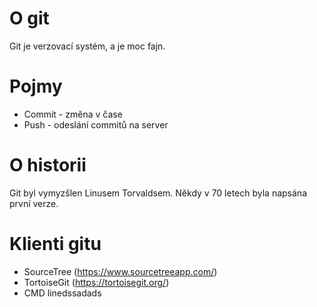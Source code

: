 # O git

Git je verzovací systém, a je moc fajn.


# Pojmy
* Commit - změna v čase
* Push - odeslání commitů na server

# O historii

Git byl vymyzšlen Linusem Torvaldsem. Někdy v 70 letech byla napsána první verze.

# Klienti gitu
* SourceTree (https://www.sourcetreeapp.com/)
* TortoiseGit (https://tortoisegit.org/)
* CMD linedssadads